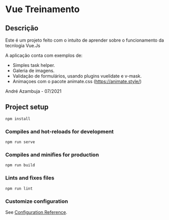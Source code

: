 # Vue Treinamento

## Descrição
Este é um projeto feito com o intuito de aprender sobre o funcionamento da tecnlogia Vue.Js

A aplicação conta com exemplos de:
 - Simples task helper.
 - Galeria de imagens.
 - Validação de formulários, usando plugins vuelidate e v-mask.
 - Animaçoes com o pacote animate.css (https://animate.style/)

André Azambuja - 07/2021


## Project setup
```
npm install
```

### Compiles and hot-reloads for development
```
npm run serve
```

### Compiles and minifies for production
```
npm run build
```

### Lints and fixes files
```
npm run lint
```

### Customize configuration
See [Configuration Reference](https://cli.vuejs.org/config/).
